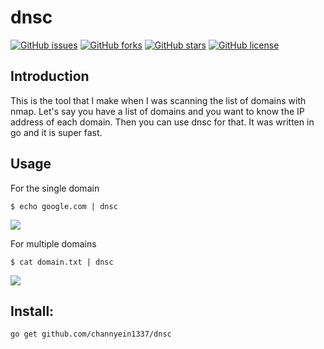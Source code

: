 # dnsc
[![GitHub issues](https://img.shields.io/github/issues/channyein1337/dnsc)](https://github.com/channyein1337/dnsc/issues)
[![GitHub forks](https://img.shields.io/github/forks/channyein1337/dnsc)](https://github.com/channyein1337/dnsc/network)
[![GitHub stars](https://img.shields.io/github/stars/channyein1337/dnsc)](https://github.com/channyein1337/dnsc/stargazers)
[![GitHub license](https://img.shields.io/github/license/channyein1337/dnsc)](https://github.com/channyein1337/dnsc)

## Introduction
This is the tool that I make when I was scanning the list of domains with nmap. Let's say you have a list of domains and  you want to know the IP address of each domain. Then you can use dnsc for that. It was written in go and it is super fast.

## Usage 

For the single domain
```
$ echo google.com | dnsc
```
![](https://raw.githubusercontent.com/channyein1337/dnsc/main/img/usage%20for%20single%20domain.png)

For multiple domains 
```
$ cat domain.txt | dnsc
```
![](https://raw.githubusercontent.com/channyein1337/dnsc/main/img/usage%20for%20multiple%20domains.png)

## Install:

```
go get github.com/channyein1337/dnsc
```
